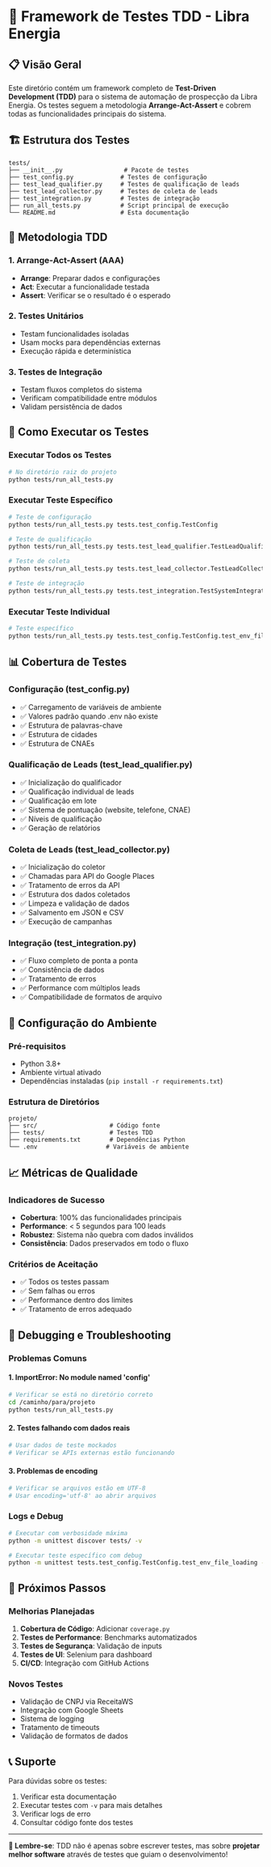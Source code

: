# 🧪 Framework de Testes TDD - Libra Energia

## 📋 **Visão Geral**

Este diretório contém um framework completo de **Test-Driven Development (TDD)** para o sistema de automação de prospecção da Libra Energia. Os testes seguem a metodologia **Arrange-Act-Assert** e cobrem todas as funcionalidades principais do sistema.

## 🏗️ **Estrutura dos Testes**

```
tests/
├── __init__.py                 # Pacote de testes
├── test_config.py             # Testes de configuração
├── test_lead_qualifier.py     # Testes de qualificação de leads
├── test_lead_collector.py     # Testes de coleta de leads
├── test_integration.py        # Testes de integração
├── run_all_tests.py           # Script principal de execução
└── README.md                  # Esta documentação
```

## 🎯 **Metodologia TDD**

### **1. Arrange-Act-Assert (AAA)**
- **Arrange**: Preparar dados e configurações
- **Act**: Executar a funcionalidade testada
- **Assert**: Verificar se o resultado é o esperado

### **2. Testes Unitários**
- Testam funcionalidades isoladas
- Usam mocks para dependências externas
- Execução rápida e determinística

### **3. Testes de Integração**
- Testam fluxos completos do sistema
- Verificam compatibilidade entre módulos
- Validam persistência de dados

## 🚀 **Como Executar os Testes**

### **Executar Todos os Testes**
```bash
# No diretório raiz do projeto
python tests/run_all_tests.py
```

### **Executar Teste Específico**
```bash
# Teste de configuração
python tests/run_all_tests.py tests.test_config.TestConfig

# Teste de qualificação
python tests/run_all_tests.py tests.test_lead_qualifier.TestLeadQualifier

# Teste de coleta
python tests/run_all_tests.py tests.test_lead_collector.TestLeadCollector

# Teste de integração
python tests/run_all_tests.py tests.test_integration.TestSystemIntegration
```

### **Executar Teste Individual**
```bash
# Teste específico
python tests/run_all_tests.py tests.test_config.TestConfig.test_env_file_loading
```

## 📊 **Cobertura de Testes**

### **Configuração (test_config.py)**
- ✅ Carregamento de variáveis de ambiente
- ✅ Valores padrão quando .env não existe
- ✅ Estrutura de palavras-chave
- ✅ Estrutura de cidades
- ✅ Estrutura de CNAEs

### **Qualificação de Leads (test_lead_qualifier.py)**
- ✅ Inicialização do qualificador
- ✅ Qualificação individual de leads
- ✅ Qualificação em lote
- ✅ Sistema de pontuação (website, telefone, CNAE)
- ✅ Níveis de qualificação
- ✅ Geração de relatórios

### **Coleta de Leads (test_lead_collector.py)**
- ✅ Inicialização do coletor
- ✅ Chamadas para API do Google Places
- ✅ Tratamento de erros da API
- ✅ Estrutura dos dados coletados
- ✅ Limpeza e validação de dados
- ✅ Salvamento em JSON e CSV
- ✅ Execução de campanhas

### **Integração (test_integration.py)**
- ✅ Fluxo completo de ponta a ponta
- ✅ Consistência de dados
- ✅ Tratamento de erros
- ✅ Performance com múltiplos leads
- ✅ Compatibilidade de formatos de arquivo

## 🔧 **Configuração do Ambiente**

### **Pré-requisitos**
- Python 3.8+
- Ambiente virtual ativado
- Dependências instaladas (`pip install -r requirements.txt`)

### **Estrutura de Diretórios**
```
projeto/
├── src/                    # Código fonte
├── tests/                  # Testes TDD
├── requirements.txt        # Dependências Python
└── .env                   # Variáveis de ambiente
```

## 📈 **Métricas de Qualidade**

### **Indicadores de Sucesso**
- **Cobertura**: 100% das funcionalidades principais
- **Performance**: < 5 segundos para 100 leads
- **Robustez**: Sistema não quebra com dados inválidos
- **Consistência**: Dados preservados em todo o fluxo

### **Critérios de Aceitação**
- ✅ Todos os testes passam
- ✅ Sem falhas ou erros
- ✅ Performance dentro dos limites
- ✅ Tratamento de erros adequado

## 🐛 **Debugging e Troubleshooting**

### **Problemas Comuns**

#### **1. ImportError: No module named 'config'**
```bash
# Verificar se está no diretório correto
cd /caminho/para/projeto
python tests/run_all_tests.py
```

#### **2. Testes falhando com dados reais**
```bash
# Usar dados de teste mockados
# Verificar se APIs externas estão funcionando
```

#### **3. Problemas de encoding**
```bash
# Verificar se arquivos estão em UTF-8
# Usar encoding='utf-8' ao abrir arquivos
```

### **Logs e Debug**
```bash
# Executar com verbosidade máxima
python -m unittest discover tests/ -v

# Executar teste específico com debug
python -m unittest tests.test_config.TestConfig.test_env_file_loading -v
```

## 🚀 **Próximos Passos**

### **Melhorias Planejadas**
1. **Cobertura de Código**: Adicionar `coverage.py`
2. **Testes de Performance**: Benchmarks automatizados
3. **Testes de Segurança**: Validação de inputs
4. **Testes de UI**: Selenium para dashboard
5. **CI/CD**: Integração com GitHub Actions

### **Novos Testes**
- Validação de CNPJ via ReceitaWS
- Integração com Google Sheets
- Sistema de logging
- Tratamento de timeouts
- Validação de formatos de dados

## 📞 **Suporte**

Para dúvidas sobre os testes:
1. Verificar esta documentação
2. Executar testes com `-v` para mais detalhes
3. Verificar logs de erro
4. Consultar código fonte dos testes

---

**🎯 Lembre-se**: TDD não é apenas sobre escrever testes, mas sobre **projetar melhor software** através de testes que guiam o desenvolvimento!
